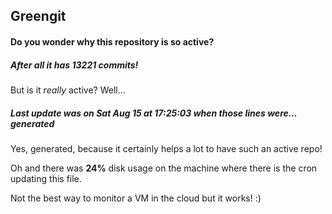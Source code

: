 ## Greengit

#### Do you wonder why this repository is so active?

##### After all it has 13221 commits!

But is it *really* active? Well...

##### Last update was on Sat Aug 15 at 17:25:03 when those lines were... generated

Yes, generated, because it certainly helps a lot to have such an active repo!

Oh and there was **24%** disk usage on the machine
where there is the cron updating this file.

Not the best way to monitor a VM in the cloud but it works! :)
